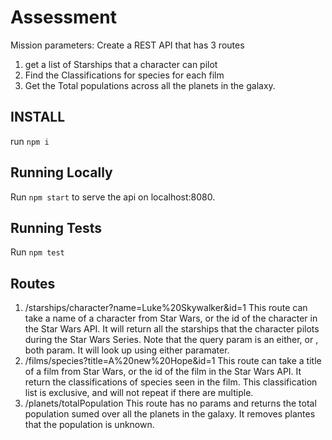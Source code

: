 # Assessment
Mission parameters: Create a REST API that has 3 routes
1. get a list of Starships that a character can pilot
2. Find the Classifications for species for each film
3. Get the Total populations across all the planets in the galaxy. 

## INSTALL

run `npm i`

## Running Locally

Run `npm start` to serve the api on localhost:8080. 

## Running Tests 

Run `npm test`

## Routes
1. /starships/character?name=Luke%20Skywalker&id=1
    This route can take a name of a character from Star Wars, or the id of the character in the Star Wars API. It will return all the starships that the character pilots during the Star Wars Series. Note that the query param is an either, or , both param. It will look up using either paramater. 
2. /films/species?title=A%20new%20Hope&id=1
    This route can take a title of a film from Star Wars, or the id of the film in the Star Wars API. It return the classifications of species seen in the film. This classification list is exclusive, and will not repeat if there are multiple. 
3. /planets/totalPopulation
    This route has no params and returns the total population sumed over all the planets in the galaxy. It removes plantes that the population is unknown. 


